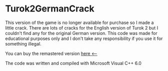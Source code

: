 # Turok2GermanCrack

This version of the game is no longer available for purchase so I made a little crack. There are lots of cracks for the English version of Turok 2 but I couldn't find any for the original German version. This code was made for educational purposes only and I don't take any responsibility if you use it for something illegal.  

You can buy the remastered version [here <--](https://store.steampowered.com/app/405830/Turok_2_Seeds_of_Evil/)

The code was written and compiled with Microsoft Visual C++ 6.0
